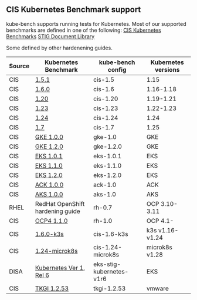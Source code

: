
## CIS Kubernetes Benchmark support

kube-bench supports running tests for Kubernetes.
Most of our supported benchmarks are defined in one of the following:
    [CIS Kubernetes Benchmarks](https://www.cisecurity.org/benchmark/kubernetes/)
    [STIG Document Library](https://public.cyber.mil/stigs/downloads)
    
Some defined by other hardenening guides.

| Source | Kubernetes Benchmark                                                                                        | kube-bench config        | Kubernetes versions |
|------|-------------------------------------------------------------------------------------------------------------|--------------------------|---------------------|
| CIS  | [1.5.1](https://workbench.cisecurity.org/benchmarks/4892)                                                   | cis-1.5                  | 1.15                |
| CIS  | [1.6.0](https://workbench.cisecurity.org/benchmarks/4834)                                                   | cis-1.6                  | 1.16-1.18           |
| CIS  | [1.20](https://workbench.cisecurity.org/benchmarks/6246)                                                    | cis-1.20                 | 1.19-1.21           |
| CIS  | [1.23](https://workbench.cisecurity.org/benchmarks/7532)                                                    | cis-1.23                 | 1.22-1.23           |
| CIS  | [1.24](https://workbench.cisecurity.org/benchmarks/10873)                                                   | cis-1.24                 | 1.24                |
| CIS  | [1.7](https://workbench.cisecurity.org/benchmarks/11107)                                                    | cis-1.7                  | 1.25                |
| CIS  | [GKE 1.0.0](https://workbench.cisecurity.org/benchmarks/4536)                                               | gke-1.0                  | GKE                 |
| CIS  | [GKE 1.2.0](https://workbench.cisecurity.org/benchmarks/7534)                                               | gke-1.2.0                | GKE                 |
| CIS  | [EKS 1.0.1](https://workbench.cisecurity.org/benchmarks/6041)                                               | eks-1.0.1                | EKS                 |
| CIS  | [EKS 1.1.0](https://workbench.cisecurity.org/benchmarks/6248)                                               | eks-1.1.0                | EKS                 |
| CIS  | [EKS 1.2.0](https://workbench.cisecurity.org/benchmarks/9681)                                               | eks-1.2.0                | EKS                 |
| CIS  | [ACK 1.0.0](https://workbench.cisecurity.org/benchmarks/6467)                                               | ack-1.0                  | ACK                 |
| CIS  | [AKS 1.0.0](https://workbench.cisecurity.org/benchmarks/6347)                                               | aks-1.0                  | AKS                 |
| RHEL | RedHat OpenShift hardening guide                                                                            | rh-0.7                   | OCP 3.10-3.11       |
| CIS  | [OCP4 1.1.0](https://workbench.cisecurity.org/benchmarks/6778)                                              | rh-1.0                   | OCP 4.1-            |
| CIS  | [1.6.0-k3s](https://docs.rancher.cn/docs/k3s/security/self-assessment/_index)                               | cis-1.6-k3s              | k3s v1.16-v1.24     |
| CIS  | [1.24-microk8s](https://microk8s.io/docs/how-to-cis-harden)                                                 | cis-1.24-microk8s        | microk8s v1.28      |
| DISA | [Kubernetes Ver 1, Rel 6](https://dl.dod.cyber.mil/wp-content/uploads/stigs/zip/U_Kubernetes_V1R6_STIG.zip) | eks-stig-kubernetes-v1r6 | EKS                 |
| CIS  | [TKGI 1.2.53](https://network.pivotal.io/products/p-compliance-scanner#/releases/1248397)                   | tkgi-1.2.53              | vmware              |
